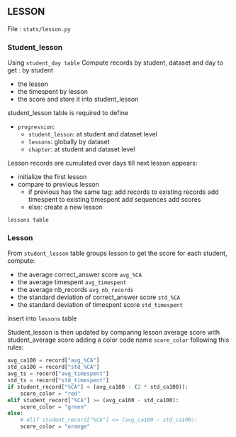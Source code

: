 ## LESSON

File : `stats/lesson.py`

### Student_lesson
Using `student_day table` 
Compute records by student, dataset and day to get : 
by student
- the lesson 
- the timespent by lesson
- the score
and store it into student_lesson

student_lesson table is required to define
- `progression`:
    - `student_lesson`: at student and dataset level
    - `lessons`: globally by dataset 
    - `chapter`: at student and dataset level
    
Lesson records are cumulated over days till next lesson appears: 
- initialize the first lesson
- compare to previous lesson
    - if previous has the same tag:
        add records to existing records
        add timespent to existing timespent
        add sequences
        add scores
    - else:
        create a new lesson


`lessons table` 

### Lesson

From `student_lesson` table 
groups lesson to get the score for each student, 
compute: 
- the average correct_answer score `avg_%CA`
- the average timespent `avg_timespent`
- the average nb_records `avg_nb_records`
- the standard deviation of correct_answer score `std_%CA`
- the standard deviation of timespent score `std_timespent`

insert into `lessons` table

Student_lesson is then updated by comparing lesson average score with student_average score adding a color code name `score_color` following this rules:

``` python
avg_ca100 = record["avg_%CA"]
std_ca100 = record["std_%CA"]
avg_ts = record["avg_timespent"]
std_ts = record["std_timespent"]
if student_record["%CA"] < (avg_ca100 - (2 * std_ca100)):
    score_color = "red"
elif student_record["%CA"] >= (avg_ca100 - std_ca100):
    score_color = "green"
else:
    # elif student_record["%CA"] <= (avg_ca100 - std_ca100):
    score_color = "orange"
```